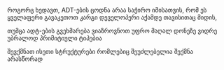 როგორც ხედავთ, ADT-ების ცოდნა არაა საჭირო იმისათვის, რომ ეს ყველაფერი გავაკეთოთ
კარგი დეველოპერი აქამდე თავისითაც მიდის,


თუმცა ადტ-ების გვეხმარება ვიაზროვნოთ უფრო მაღალ დონეზე ვიდრე უბრალოდ პრიმიტიული
ტიპებია

შევქმნათ ისეთი სტრუქტურები რომლებიც შეუძლებელია შექმნა არასწორად

